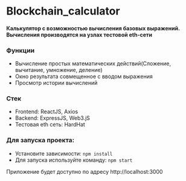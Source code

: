 # Blockchain_calculator

#### Калькулятор с возможностью вычисления базовых выражений. Вычисления производятся на узлах тестовой eth-сети 

### Функции
* Вычисление простых математических действий(Сложение, вычитание, умножение, деление)
* Окно результата совмещенное с вводом выражения
* Просмотр истории вычислений

### Стек
* Frontend: ReactJS, Axios
* Backend: ExpressJS, Web3.jS
* Тестовая eth сеть: HardHat

### Для запуска проекта:
* Установите зависимости: `npm install`
* Для запуска используйте команду: `npm start`

Приложение будет доступно по адресу http://localhost:3000
